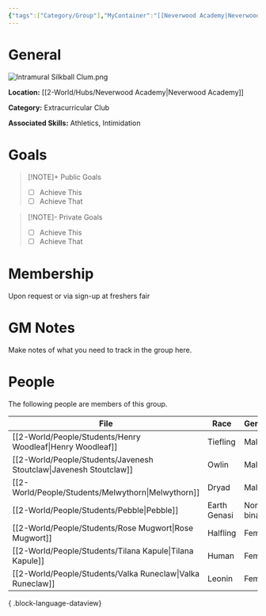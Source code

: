 ```yaml
---
{"tags":["Category/Group"],"MyContainer":"[[Neverwood Academy|Neverwood Academy]]","MyCategory":"Extracurricular Club","image":"Intramural Silkball Clum.png","obsidianUIMode":"preview","leaders":null,"staff":null,"members":null,"initiates":null,"primary_contact":null,"Skill1":"Athletics","Skill2":"Intimidation","dg-publish":true,"dg-path":"World/Groups/Extracurricular Club/Intramural Silkball Club.md","permalink":"/world/groups/extracurricular-club/intramural-silkball-club/","dgPassFrontmatter":true,"updated":"2025-10-04T00:47:06.000+01:00"}
---
```



# General

![Intramural Silkball Clum.png](/img/user/z_Assets/Extracurriculars/Intramural%20Silkball%20Clum.png)

**Location:** [[2-World/Hubs/Neverwood Academy\|Neverwood Academy]]

**Category:** Extracurricular Club

**Associated Skills:** Athletics, Intimidation
# Goals

> [!NOTE]+ Public Goals
> - [ ] Achieve This
> - [ ] Achieve That

> [!NOTE]- Private Goals
> - [ ] Achieve This
> - [ ] Achieve That

# Membership
Upon request or via sign-up at freshers fair

# GM Notes

Make notes of what you need to track in the group here. 


# People

The following people are members of this group.  


| File                                                                  | Race         | Gender     | College     |
| --------------------------------------------------------------------- | ------------ | ---------- | ----------- |
| [[2-World/People/Students/Henry Woodleaf\|Henry Woodleaf]]         | Tiefling     | Male       | Witherbloom |
| [[2-World/People/Students/Javenesh Stoutclaw\|Javenesh Stoutclaw]] | Owlin        | Male       | Lorehold    |
| [[2-World/People/Students/Melwythorn\|Melwythorn]]                 | Dryad        | Male       | Witherbloom |
| [[2-World/People/Students/Pebble\|Pebble]]                         | Earth Genasi | Non-binary | Witherbloom |
| [[2-World/People/Students/Rose Mugwort\|Rose Mugwort]]             | Halfling     | Female     | Prismari    |
| [[2-World/People/Students/Tilana Kapule\|Tilana Kapule]]           | Human        | Female     | Quandrix    |
| [[2-World/People/Students/Valka Runeclaw\|Valka Runeclaw]]         | Leonin       | Female     | Lorehold    |

{ .block-language-dataview}
